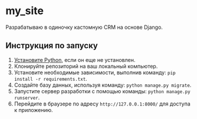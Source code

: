 # my_site
Разрабатываю в одиночку кастомную CRM на основе Django.

## Инструкция по запуску
1. [Установите Python](https://www.python.org/downloads/), если он еще не установлен.
2. Клонируйте репозиторий на ваш локальный компьютер.
3. Установите необходимые зависимости, выполнив команду: `pip install -r requirements.txt`.
4. Создайте базу данных, используя команду: `python manage.py migrate`.
5. Запустите сервер разработки с помощью команды: `python manage.py runserver`.
6. Перейдите в браузере по адресу `http://127.0.0.1:8000/` для доступа к приложению.